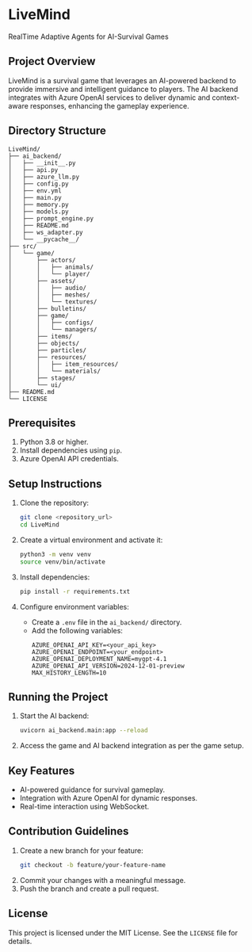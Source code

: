 # LiveMind

RealTime Adaptive Agents for AI-Survival Games

## Project Overview
LiveMind is a survival game that leverages an AI-powered backend to provide immersive and intelligent guidance to players. The AI backend integrates with Azure OpenAI services to deliver dynamic and context-aware responses, enhancing the gameplay experience.

## Directory Structure
```
LiveMind/
├── ai_backend/
│   ├── __init__.py
│   ├── api.py
│   ├── azure_llm.py
│   ├── config.py
│   ├── env.yml
│   ├── main.py
│   ├── memory.py
│   ├── models.py
│   ├── prompt_engine.py
│   ├── README.md
│   ├── ws_adapter.py
│   └── __pycache__/
├── src/
│   └── game/
│       ├── actors/
│       │   ├── animals/
│       │   └── player/
│       ├── assets/
│       │   ├── audio/
│       │   ├── meshes/
│       │   └── textures/
│       ├── bulletins/
│       ├── game/
│       │   ├── configs/
│       │   └── managers/
│       ├── items/
│       ├── objects/
│       ├── particles/
│       ├── resources/
│       │   ├── item_resources/
│       │   └── materials/
│       ├── stages/
│       └── ui/
├── README.md
└── LICENSE
```

## Prerequisites
1. Python 3.8 or higher.
2. Install dependencies using `pip`.
3. Azure OpenAI API credentials.

## Setup Instructions
1. Clone the repository:
   ```bash
   git clone <repository_url>
   cd LiveMind
   ```

2. Create a virtual environment and activate it:
   ```bash
   python3 -m venv venv
   source venv/bin/activate
   ```

3. Install dependencies:
   ```bash
   pip install -r requirements.txt
   ```

4. Configure environment variables:
   - Create a `.env` file in the `ai_backend/` directory.
   - Add the following variables:
     ```env
     AZURE_OPENAI_API_KEY=<your_api_key>
     AZURE_OPENAI_ENDPOINT=<your_endpoint>
     AZURE_OPENAI_DEPLOYMENT_NAME=mygpt-4.1
     AZURE_OPENAI_API_VERSION=2024-12-01-preview
     MAX_HISTORY_LENGTH=10
     ```

## Running the Project
1. Start the AI backend:
   ```bash
   uvicorn ai_backend.main:app --reload
   ```

2. Access the game and AI backend integration as per the game setup.

## Key Features
- AI-powered guidance for survival gameplay.
- Integration with Azure OpenAI for dynamic responses.
- Real-time interaction using WebSocket.

## Contribution Guidelines
1. Create a new branch for your feature:
   ```bash
   git checkout -b feature/your-feature-name
   ```
2. Commit your changes with a meaningful message.
3. Push the branch and create a pull request.

## License
This project is licensed under the MIT License. See the `LICENSE` file for details.
